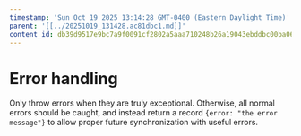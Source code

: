 ```yaml
---
timestamp: 'Sun Oct 19 2025 13:14:28 GMT-0400 (Eastern Daylight Time)'
parent: '[[../20251019_131428.ac81dbc1.md]]'
content_id: db39d9517e9bc7a9f0091cf2802a5aaa710248b26a19043ebddbc00ba067bc70
---
```


# Error handling

Only throw errors when they are truly exceptional. Otherwise, all normal errors should be caught, and instead return a record `{error: "the error message"}` to allow proper future synchronization with useful errors.
